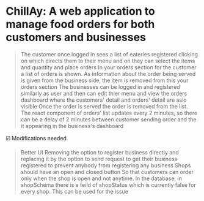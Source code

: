 # ChillAy: A web application to manage food orders for both customers and businesses

> The customer once logged in sees a list of eateries registered clicking on which directs them to their menu and on they can select the items and quantity and place orders
> In your orders section for the customer a list of orders is shown. As information about the order being served is given from the business side, the item is removed from this your orders section
> The businesses can be logged in and registered similarly as user and then can edit thier menu and view the orders dashboard where the customers' detail and orders' detail are aslo visible
> Once the order is served the order is removed from the list.
> The react component of orders' list updates every 2 minutes, so there can be a delay of 2 minutes between customer sending order and the it appearing in the business's dashboard

☑️ Modifications needed
> Better UI
> Removing the option to register business directly and replacing it by the option to send request to get their business registered to prevent anybody from registering any business
> Shops should have an open and closed button So that customers can order only when the shop is open and not anytime. In the database, in shopSchema there is a feild of shopStatus which is currently false for every shop. This can be used for the issue 

